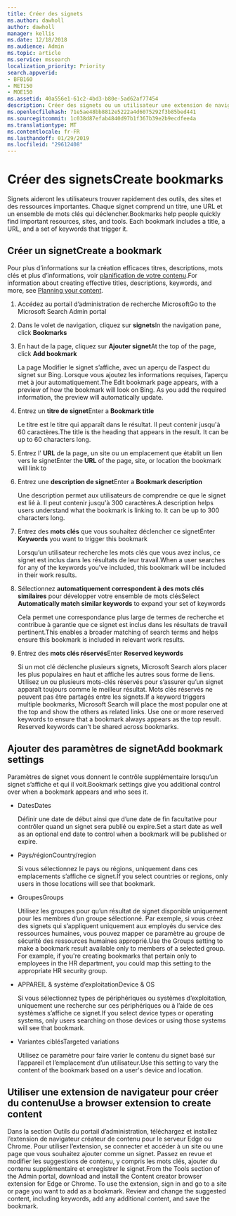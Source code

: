 ```yaml
---
title: Créer des signets
ms.author: dawholl
author: dawholl
manager: kellis
ms.date: 12/18/2018
ms.audience: Admin
ms.topic: article
ms.service: mssearch
localization_priority: Priority
search.appverid:
- BFB160
- MET150
- MOE150
ms.assetid: 40a556e1-61c2-4bd3-b80e-5ad62af77454
description: Créer des signets ou un utilisateur une extension de navigateur pour les ajouter à vos résultats de travail Microsoft Search
ms.openlocfilehash: 71e5ae48bb8812e5222a4d6075292f3b85bed441
ms.sourcegitcommit: 1c038d87efab4840d97b1f367b39e2b9ecdfee4a
ms.translationtype: MT
ms.contentlocale: fr-FR
ms.lasthandoff: 01/29/2019
ms.locfileid: "29612408"
---
```

# <a name="create-bookmarks"></a><span data-ttu-id="14162-103">Créer des signets</span><span class="sxs-lookup"><span data-stu-id="14162-103">Create bookmarks</span></span>

<span data-ttu-id="14162-p101">Signets aideront les utilisateurs trouver rapidement des outils, des sites et des ressources importantes. Chaque signet comprend un titre, une URL et un ensemble de mots clés qui déclencher.</span><span class="sxs-lookup"><span data-stu-id="14162-p101">Bookmarks help people quickly find important resources, sites, and tools. Each bookmark includes a title, a URL, and a set of keywords that trigger it.</span></span>
  
## <a name="create-a-bookmark"></a><span data-ttu-id="14162-106">Créer un signet</span><span class="sxs-lookup"><span data-stu-id="14162-106">Create a bookmark</span></span>

<span data-ttu-id="14162-107">Pour plus d’informations sur la création efficaces titres, descriptions, mots clés et plus d’informations, voir [planification de votre contenu](plan-your-content.md).</span><span class="sxs-lookup"><span data-stu-id="14162-107">For information about creating effective titles, descriptions, keywords, and more, see [Planning your content](plan-your-content.md).</span></span>
  
1. <span data-ttu-id="14162-108">Accédez au portail d’administration de recherche Microsoft</span><span class="sxs-lookup"><span data-stu-id="14162-108">Go to the Microsoft Search Admin portal</span></span>
    
2. <span data-ttu-id="14162-109">Dans le volet de navigation, cliquez sur **signets**</span><span class="sxs-lookup"><span data-stu-id="14162-109">In the navigation pane, click **Bookmarks**</span></span>
    
3. <span data-ttu-id="14162-110">En haut de la page, cliquez sur **Ajouter signet**</span><span class="sxs-lookup"><span data-stu-id="14162-110">At the top of the page, click **Add bookmark**</span></span>
    
    <span data-ttu-id="14162-p102">La page Modifier le signet s’affiche, avec un aperçu de l’aspect du signet sur Bing. Lorsque vous ajoutez les informations requises, l’aperçu met à jour automatiquement.</span><span class="sxs-lookup"><span data-stu-id="14162-p102">The Edit bookmark page appears, with a preview of how the bookmark will look on Bing. As you add the required information, the preview will automatically update.</span></span>
    
4. <span data-ttu-id="14162-113">Entrez un **titre de signet**</span><span class="sxs-lookup"><span data-stu-id="14162-113">Enter a **Bookmark title**</span></span>
    
    <span data-ttu-id="14162-p103">Le titre est le titre qui apparaît dans le résultat. Il peut contenir jusqu'à 60 caractères.</span><span class="sxs-lookup"><span data-stu-id="14162-p103">The title is the heading that appears in the result. It can be up to 60 characters long.</span></span>
    
5. <span data-ttu-id="14162-116">Entrez l' **URL** de la page, un site ou un emplacement que établit un lien vers le signet</span><span class="sxs-lookup"><span data-stu-id="14162-116">Enter the **URL** of the page, site, or location the bookmark will link to</span></span> 
    
6. <span data-ttu-id="14162-117">Entrez une **description de signet**</span><span class="sxs-lookup"><span data-stu-id="14162-117">Enter a **Bookmark description**</span></span>
    
    <span data-ttu-id="14162-p104">Une description permet aux utilisateurs de comprendre ce que le signet est lié à. Il peut contenir jusqu'à 300 caractères.</span><span class="sxs-lookup"><span data-stu-id="14162-p104">A description helps users understand what the bookmark is linking to. It can be up to 300 characters long.</span></span>
    
7. <span data-ttu-id="14162-120">Entrez des **mots clés** que vous souhaitez déclencher ce signet</span><span class="sxs-lookup"><span data-stu-id="14162-120">Enter **Keywords** you want to trigger this bookmark</span></span> 
    
    <span data-ttu-id="14162-121">Lorsqu’un utilisateur recherche les mots clés que vous avez inclus, ce signet est inclus dans les résultats de leur travail.</span><span class="sxs-lookup"><span data-stu-id="14162-121">When a user searches for any of the keywords you've included, this bookmark will be included in their work results.</span></span>
    
8. <span data-ttu-id="14162-122">Sélectionnez **automatiquement correspondent à des mots clés similaires** pour développer votre ensemble de mots clés</span><span class="sxs-lookup"><span data-stu-id="14162-122">Select **Automatically match similar keywords** to expand your set of keywords</span></span> 
    
    <span data-ttu-id="14162-123">Cela permet une correspondance plus large de termes de recherche et contribue à garantie que ce signet est inclus dans les résultats de travail pertinent.</span><span class="sxs-lookup"><span data-stu-id="14162-123">This enables a broader matching of search terms and helps ensure this bookmark is included in relevant work results.</span></span>
    
9. <span data-ttu-id="14162-124">Entrez des **mots clés réservés**</span><span class="sxs-lookup"><span data-stu-id="14162-124">Enter **Reserved keywords**</span></span>
    
    <span data-ttu-id="14162-p105">Si un mot clé déclenche plusieurs signets, Microsoft Search alors placer les plus populaires en haut et affiche les autres sous forme de liens. Utilisez un ou plusieurs mots-clés réservés pour s’assurer qu’un signet apparaît toujours comme le meilleur résultat. Mots clés réservés ne peuvent pas être partagés entre les signets.</span><span class="sxs-lookup"><span data-stu-id="14162-p105">If a keyword triggers multiple bookmarks, Microsoft Search will place the most popular one at the top and show the others as related links. Use one or more reserved keywords to ensure that a bookmark always appears as the top result. Reserved keywords can't be shared across bookmarks.</span></span>
    
## <a name="add-bookmark-settings"></a><span data-ttu-id="14162-128">Ajouter des paramètres de signet</span><span class="sxs-lookup"><span data-stu-id="14162-128">Add bookmark settings</span></span>

<span data-ttu-id="14162-129">Paramètres de signet vous donnent le contrôle supplémentaire lorsqu’un signet s’affiche et qui il voit.</span><span class="sxs-lookup"><span data-stu-id="14162-129">Bookmark settings give you additional control over when a bookmark appears and who sees it.</span></span>
  
- <span data-ttu-id="14162-130">Dates</span><span class="sxs-lookup"><span data-stu-id="14162-130">Dates</span></span>
    
    <span data-ttu-id="14162-131">Définir une date de début ainsi que d’une date de fin facultative pour contrôler quand un signet sera publié ou expire.</span><span class="sxs-lookup"><span data-stu-id="14162-131">Set a start date as well as an optional end date to control when a bookmark will be published or expire.</span></span> 
    
- <span data-ttu-id="14162-132">Pays/région</span><span class="sxs-lookup"><span data-stu-id="14162-132">Country/region</span></span>
    
    <span data-ttu-id="14162-133">Si vous sélectionnez le pays ou régions, uniquement dans ces emplacements s’affiche ce signet.</span><span class="sxs-lookup"><span data-stu-id="14162-133">If you select countries or regions, only users in those locations will see that bookmark.</span></span>
    
- <span data-ttu-id="14162-134">Groupes</span><span class="sxs-lookup"><span data-stu-id="14162-134">Groups</span></span>
    
    <span data-ttu-id="14162-p106">Utilisez les groupes pour qu’un résultat de signet disponible uniquement pour les membres d’un groupe sélectionné. Par exemple, si vous créez des signets qui s’appliquent uniquement aux employés du service des ressources humaines, vous pouvez mapper ce paramètre au groupe de sécurité des ressources humaines approprié.</span><span class="sxs-lookup"><span data-stu-id="14162-p106">Use the Groups setting to make a bookmark result available only to members of a selected group. For example, if you're creating bookmarks that pertain only to employees in the HR department, you could map this setting to the appropriate HR security group.</span></span>
    
- <span data-ttu-id="14162-137">APPAREIL &amp; système d’exploitation</span><span class="sxs-lookup"><span data-stu-id="14162-137">Device &amp; OS</span></span>
    
    <span data-ttu-id="14162-138">Si vous sélectionnez types de périphériques ou systèmes d’exploitation, uniquement une recherche sur ces périphériques ou à l’aide de ces systèmes s’affiche ce signet.</span><span class="sxs-lookup"><span data-stu-id="14162-138">If you select device types or operating systems, only users searching on those devices or using those systems will see that bookmark.</span></span>
    
- <span data-ttu-id="14162-139">Variantes ciblés</span><span class="sxs-lookup"><span data-stu-id="14162-139">Targeted variations</span></span>
    
    <span data-ttu-id="14162-140">Utilisez ce paramètre pour faire varier le contenu du signet basé sur l’appareil et l’emplacement d’un utilisateur.</span><span class="sxs-lookup"><span data-stu-id="14162-140">Use this setting to vary the content of the bookmark based on a user's device and location.</span></span>
    
## <a name="use-a-browser-extension-to-create-content"></a><span data-ttu-id="14162-141">Utiliser une extension de navigateur pour créer du contenu</span><span class="sxs-lookup"><span data-stu-id="14162-141">Use a browser extension to create content</span></span>

<span data-ttu-id="14162-p107">Dans la section Outils du portail d’administration, téléchargez et installez l’extension de navigateur créateur de contenu pour le serveur Edge ou Chrome. Pour utiliser l’extension, se connecter et accéder à un site ou une page que vous souhaitez ajouter comme un signet. Passez en revue et modifier les suggestions de contenu, y compris les mots clés, ajouter du contenu supplémentaire et enregistrer le signet.</span><span class="sxs-lookup"><span data-stu-id="14162-p107">From the Tools section of the Admin portal, download and install the Content creator browser extension for Edge or Chrome. To use the extension, sign in and go to a site or page you want to add as a bookmark. Review and change the suggested content, including keywords, add any additional content, and save the bookmark.</span></span>